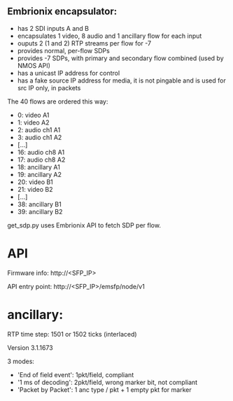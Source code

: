 ## Embrionix encapsulator:

* has 2 SDI inputs A and B
* encapsulates 1 video, 8 audio and 1 ancillary flow for each input
* ouputs 2 (1 and 2) RTP streams per flow for -7
* provides normal, per-flow SDPs
* provides -7 SDPs, with primary and secondary flow combined (used by NMOS API)
* has a unicast IP address for control
* has a fake source IP address for media, it is not pingable and is used
  for src IP only, in packets

The 40 flows are ordered this way:

* 0:  video A1
* 1:  video A2
* 2:  audio ch1 A1
* 3:  audio ch1 A2
* [...]
* 16: audio ch8 A1
* 17: audio ch8 A2
* 18: ancillary A1
* 19: ancillary A2
* 20: video B1
* 21: video B2
* [...]
* 38: ancillary B1
* 39: ancillary B2

get_sdp.py uses Embrionix API to fetch SDP per flow.

# API

Firmware info: http://<SFP_IP>

API entry point: http://<SFP_IP>/emsfp/node/v1

# ancillary:

RTP time step: 1501 or 1502 ticks (interlaced)

Version 3.1.1673

3 modes:

* 'End of field event': 1pkt/field, compliant
* '1 ms of decoding': 2pkt/field, wrong marker bit, not compliant
* 'Packet by Packet': 1 anc type / pkt + 1 empty pkt for marker

